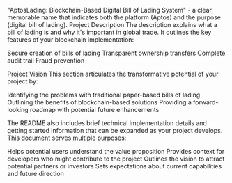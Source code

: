 "AptosLading: Blockchain-Based Digital Bill of Lading System" - a clear, memorable name that indicates both the platform (Aptos) and the purpose (digital bill of lading).
Project Description
The description explains what a bill of lading is and why it's important in global trade. It outlines the key features of your blockchain implementation:

Secure creation of bills of lading
Transparent ownership transfers
Complete audit trail
Fraud prevention

Project Vision
This section articulates the transformative potential of your project by:

Identifying the problems with traditional paper-based bills of lading
Outlining the benefits of blockchain-based solutions
Providing a forward-looking roadmap with potential future enhancements

The README also includes brief technical implementation details and getting started information that can be expanded as your project develops.
This document serves multiple purposes:

Helps potential users understand the value proposition
Provides context for developers who might contribute to the project
Outlines the vision to attract potential partners or investors
Sets expectations about current capabilities and future direction
